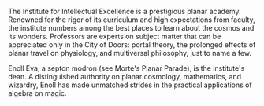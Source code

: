 The Institute for Intellectual Excellence is a prestigious planar academy. Renowned for the rigor of its curriculum and high expectations from faculty, the institute numbers among the best places to learn about the cosmos and its wonders. Professors are experts on subject matter that can be appreciated only in the City of Doors: portal theory, the prolonged effects of planar travel on physiology, and multiversal philosophy, just to name a few.

Enoll Eva, a septon modron (see Morte's Planar Parade), is the institute's dean. A distinguished authority on planar cosmology, mathematics, and wizardry, Enoll has made unmatched strides in the practical applications of algebra on magic.